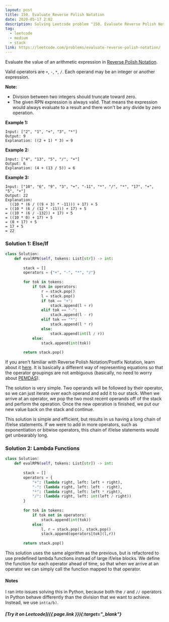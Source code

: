 ```yaml
---
layout: post
title: 150. Evaluate Reverse Polish Notation
date: 2020-05-17 2:02
description: Solving Leetcode problem "150. Evaluate Reverse Polish Notation"
tag:
  - leetcode
  - medium
  - stack
link: https://leetcode.com/problems/evaluate-reverse-polish-notation/
---
```


Evaluate the value of an arithmetic expression in [Reverse Polish Notation](http://en.wikipedia.org/wiki/Reverse_Polish_notation).

Valid operators are `+`, `-`, `*`, `/`. Each operand may be an integer or another expression.

**Note:**

- Division between two integers should truncate toward zero.
- The given RPN expression is always valid. That means the expression would always evaluate to a result and there won't be any divide by zero operation.

**Example 1:**

```
Input: ["2", "1", "+", "3", "*"]
Output: 9
Explanation: ((2 + 1) * 3) = 9
```

**Example 2:**

```
Input: ["4", "13", "5", "/", "+"]
Output: 6
Explanation: (4 + (13 / 5)) = 6
```

**Example 3:**

```
Input: ["10", "6", "9", "3", "+", "-11", "*", "/", "*", "17", "+", "5", "+"]
Output: 22
Explanation: 
  ((10 * (6 / ((9 + 3) * -11))) + 17) + 5
= ((10 * (6 / (12 * -11))) + 17) + 5
= ((10 * (6 / -132)) + 17) + 5
= ((10 * 0) + 17) + 5
= (0 + 17) + 5
= 17 + 5
= 22
```



### Solution 1: Else/If

```python
class Solution:
    def evalRPN(self, tokens: List[str]) -> int:
        
        stack = []
        operators = {"+", "-", "*", "/"}
        
        for tok in tokens:
            if tok in operators:
                r = stack.pop()
                l = stack.pop()
                if tok == "+":
                    stack.append(l + r)
                elif tok == "-":
                    stack.append(l - r)
                elif tok == "*":
                    stack.append(l * r)
                else:
                    stack.append(int(l / r))
            else:
                stack.append(int(tok))
                
        return stack.pop()
```



If you aren't familiar with Reverse Polish Notation/Postfix Notation, learn about it [here](https://wiki.c2.com/?PostfixNotation). It is basically a different way of representing equations so that the operator groupings are not ambiguous (basically, no need to worry about [PEMDAS](https://www.purplemath.com/modules/orderops.htm)). 

The solution is very simple. Two operands will be followed by their operator, so we can just iterate over each operand and add it to our stack. When we arrive at an operator, we pop the two most recent operands off of the stack and perform the operation. Once the new operation is finished, we put our new value back on the stack and continue. 

This solution is simple and efficient, but results in us having a long chain of if/else statements. If we were to add in more operators, such as exponentiation or bitwise operators, this chain of if/else statements would get unbearably long.

### Solution 2: Lambda Functions

```python
class Solution:
    def evalRPN(self, tokens: List[str]) -> int:
        
        stack = []
        operators = {
            "+": (lambda right, left: left + right),
            "-": (lambda right, left: left - right),
            "*": (lambda right, left: left * right),
            "/": (lambda right, left: int(left / right))
        }
        
        for tok in tokens:
            if tok not in operators:
                stack.append(int(tok))
            else:
                l, r = stack.pop(), stack.pop()
                stack.append(operators[tok](l,r))
                
        return stack.pop()
```



This solution uses the same algorithm as the previous, but is refactored to use predefined lambda functions instead of large if/else blocks. We define the function for each operator ahead of time, so that when we arrive at an operator we can simply call the function mapped to that operator. 



#### Notes

I ran into issues solving this in Python, because both the `/` and `//` operators in Python behave differently than the division that we want to achieve. Instead, we use `int(a/b)`. 



##### [Try it on Leetcode]({{ page.link }}){:target="_blank"}